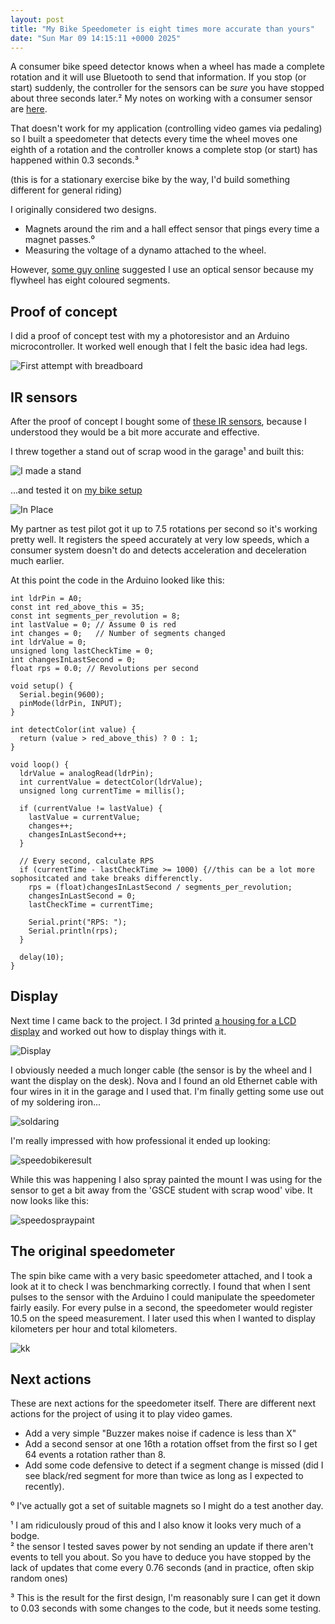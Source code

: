 ```yaml
---
layout: post
title: "My Bike Speedometer is eight times more accurate than yours"
date: "Sun Mar 09 14:15:11 +0000 2025"
---
```


A consumer bike speed detector knows when a wheel has made a complete rotation and it will use Bluetooth to send that information. If you stop (or start) suddenly, the controller for the sensors can be _sure_ you have stopped about three seconds later.² My notes on working with a consumer sensor are [here](https://joereddington.com/2024/06/10/bike.html). 

That doesn't work for my application (controlling video games via pedaling) so I built a speedometer that detects every time the wheel moves one eighth of a rotation and the controller knows a complete stop (or start) has happened within 0.3 seconds.³

(this is for a stationary exercise bike by the way, I'd build something different for general riding) 

I originally considered two designs.

* Magnets around the rim and a hall effect sensor that pings every time a magnet passes.⁰ 
* Measuring the voltage of a dynamo attached to the wheel. 

However, [some guy online](https://electronics.stackexchange.com/a/740571/308352) suggested I use an optical sensor because my flywheel has eight coloured segments. 

## Proof of concept
I did a proof of concept test with my a photoresistor and an Arduino microcontroller. It worked well enough that I felt the basic idea had legs. 


![First attempt with breadboard](/assets/images/arduino1.png)


## IR sensors
After the proof of concept I bought some of [these IR sensors](https://www.amazon.co.uk/dp/B07L3NRTF7?ref=ppx_yo2ov_dt_b_fed_asin_title), because I understood they would be a bit more accurate and effective.   

I threw together a stand out of scrap wood in the garage¹ and built this: 


![I made a stand](/assets/images/arduino3.png)

...and tested it on [my bike setup](https://joereddington.com/2023/02/28/bike.html) 

![In Place](/assets/images/arduino4.png)

My partner as test pilot got it up to 7.5 rotations per second so it's working pretty well. It registers the speed accurately at very low speeds, which a consumer system doesn't do and detects acceleration and deceleration much earlier. 

At this point the code in the Arduino looked like this: 

```
int ldrPin = A0;
const int red_above_this = 35;
const int segments_per_revolution = 8;
int lastValue = 0; // Assume 0 is red
int changes = 0;   // Number of segments changed
int ldrValue = 0;
unsigned long lastCheckTime = 0;
int changesInLastSecond = 0;
float rps = 0.0; // Revolutions per second

void setup() {
  Serial.begin(9600);
  pinMode(ldrPin, INPUT);
}

int detectColor(int value) {
  return (value > red_above_this) ? 0 : 1;
}

void loop() {
  ldrValue = analogRead(ldrPin);
  int currentValue = detectColor(ldrValue);
  unsigned long currentTime = millis();
  
  if (currentValue != lastValue) {
    lastValue = currentValue;
    changes++;
    changesInLastSecond++;
  }
  
  // Every second, calculate RPS
  if (currentTime - lastCheckTime >= 1000) {//this can be a lot more sophositcated and take breaks differenctly. 
    rps = (float)changesInLastSecond / segments_per_revolution;
    changesInLastSecond = 0;
    lastCheckTime = currentTime;
    
    Serial.print("RPS: ");
    Serial.println(rps);
  }
  
  delay(10);
}
```

## Display 
Next time I came back to the project. I 3d printed [a housing for a LCD display](https://www.thingiverse.com/thing:614241) and worked out how to display things with it.  

![Display](/assets/images/speedodisplay1.png)

I obviously needed a much longer cable (the sensor is by the wheel and I want the display on the desk). Nova and I found an old Ethernet cable with four wires in it in the garage and I used that. I'm finally getting some use out of my soldering iron... 

![soldaring](/assets/images/soldaring.png)

I'm really impressed with how professional it ended up looking: 

![speedobikeresult](/assets/images/speedobikeresult.png)

While this was happening I also spray painted the mount I was using for the sensor to get a bit away from the 'GSCE student with scrap wood' vibe. It now looks like this: 

![speedospraypaint](/assets/images/speedospraypaint.png) 

## The original speedometer
The spin bike came with a very basic speedometer attached, and I took a look at it to check I was benchmarking correctly. I found that when I sent pulses to the sensor with the Arduino I could manipulate the speedometer fairly easily. For every pulse in a second, the speedometer would register 10.5 on the speed measurement. I later used this when I wanted to display kilometers per hour and total kilometers.  

![kk](/assets/images/speedooriginalmonitor.png)

## Next actions
These are next actions for the speedometer itself. There are different next actions for the project of using it to play video games. 
* Add a very simple "Buzzer makes noise if cadence is less than X" 
* Add a second sensor at one 16th a rotation offset from the first so I get 64 events a rotation rather than 8. 
* Add some code defensive to detect if a segment change is missed (did I see black/red segment for more than twice as long as I expected to recently). 


⁰ I've actually got a set of suitable magnets so I might do a test another day.

¹ I am ridiculously proud of this and  I also know it looks very much of a bodge.  
² the sensor I tested saves power by not sending an update if there aren't events to tell you about. So you have to deduce you have stopped by the lack of updates that come every 0.76 seconds (and in practice, often skip random ones)

³ This is the result for the first design, I'm reasonably sure I can get it down to 0.03 seconds with some changes to the code, but it needs some testing.
